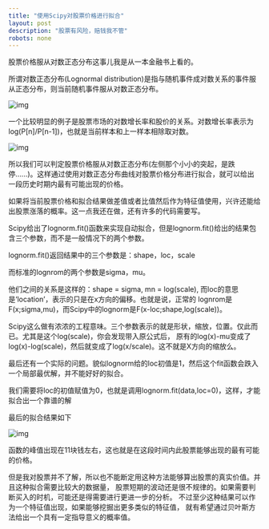 ```yaml
---
title: "使用Scipy对股票价格进行拟合"
layout: post
description: "股票有风险，赔钱我不管"
robots: none
---
```


股票价格服从对数正态分布这事儿我是从一本金融书上看的。

所谓对数正态分布(Lognormal distribution)是指与随机事件成对数关系的事件服从正态分布，则当前随机事件服从对数正态分布。

![img](http://i13.tietuku.com/ebe53e5455211d78.gif)

一个比较明显的例子是股票市场的对数增长率和股价的关系。对数增长率表示为log(P[n]/P[n-1])，也就是当前样本和上一样本相除取对数。

![img](http://i13.tietuku.com/2008df39273d1b42.png)

所以我们可以判定股票价格服从对数正态分布(左侧那个小小的突起，是跌停……)。这样通过使用对数正态分布曲线对股票价格分布进行拟合，就可以给出一段历史时期内最有可能出现的价格。

如果将当前股票价格和拟合结果做差值或者比值然后作为特征值使用，兴许还能给出股票涨落的概率。这一点我还在做，还有许多的代码需要写。

Scipy给出了lognorm.fit()函数来实现自动拟合，但是lognorm.fit()给出的结果包含三个参数，而不是一般情况下的两个参数。

lognorm.fit()返回结果中的三个参数是：shape，loc，scale

而标准的lognrom的两个参数是sigma，mu。

他们之间的关系是这样的：shape = sigma, mn = log(scale), 而loc的意思是‘location’，表示的只是在x方向的偏移。也就是说，正常的
lognrom是F(x;sigma,mu)，而Scipy中的lognorm是F(x-loc;shape,log(scale))。

Scipy这么做有浓浓的工程意味。三个参数表示的就是形状，缩放，位置。仅此而已。尤其是这个log(scale)，你会发现带入原公式后，
原有的log(x)-mu变成了log(x)-log(scale)，然后就变成了log(x/scale)。这不就是X方向的缩放么。

最后还有一个实际的问题。貌似lognorm给的loc初值是1，然后这个fit函数会跌入一个局部最优解，并不能好好的拟合。

我们需要将loc的初值赋值为0，也就是调用lognorm.fit(data,loc=0)，这样，才能拟合出一个靠谱的解

最后的拟合结果如下

![img](http://i13.tietuku.com/37fba62345b8ea35.png)

函数的峰值出现在11块钱左右，这也就是在这段时间内此股票能够出现的最有可能的价格。

但是我对股票并不了解，所以也不能断定用这种方法能够算出股票的真实价值。并且这种拟合需要比较大的数据量，
股票短期的波动还是很不规律的。如果需要判断买入的时机，可能还是得需要进行更进一步的分析。
不过至少这种结果可以作为一个特征值出现，如果能够挖掘出更多类似的特征值，
就有希望通过贝叶斯方法给出一个具有一定指导意义的概率值。